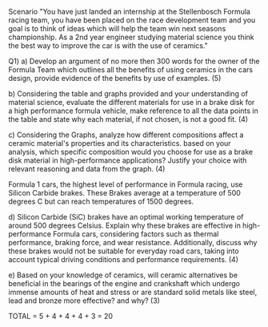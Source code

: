Scenario
"You have just landed an internship at the Stellenbosch Formula racing team, you have been placed on the race development team and you goal is to think of ideas which will help the team win next seasons championship. As a 2nd year engineer studying material science you think the best way to improve the car is with the use of ceramics."

Q1) a) Develop an argument of no more then 300 words for the owner of the Formula Team which outlines all the benefits of using ceramics in the cars design, provide evidence of the benefits by use of examples. (5)

b) Considering the table and graphs provided and your understanding of material science, evaluate the different materials for use in a brake disk for a high performance formula vehicle, make reference to all the data points in the table and state why each material, if not chosen, is not a good fit. (4)

c) Considering the Graphs, analyze how different compositions affect a ceramic material's properties and its characteristics. based on your analysis, which specific composition would you choose for use as a brake disk material in high-performance applications? Justify your choice with relevant reasoning and data from the graph. (4)

Formula 1 cars, the highest level of performance in Formula racing, use Silicon Carbide brakes. These Brakes average at a temperature of 500 degrees C but can reach temperatures of 1500 degrees.  

d) Silicon Carbide (SiC) brakes have an optimal working temperature of around 500 degrees Celsius. Explain why these brakes are effective in high-performance Formula cars, considering factors such as thermal performance, braking force, and wear resistance. Additionally, discuss why these brakes would not be suitable for everyday road cars, taking into account typical driving conditions and performance requirements. (4)

e) Based on your knowledge of ceramics, will ceramic alternatives be beneficial in the bearings of the engine and crankshaft which undergo immense amounts of heat and stress or are standard solid metals like steel, lead and bronze more effective? and why? (3)

TOTAL = 5 + 4 + 4 + 4 + 3 = 20